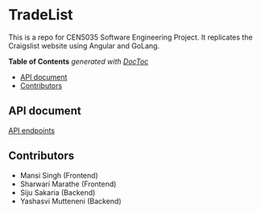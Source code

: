 # TradeList
This is a repo for CEN5035 Software Engineering Project. It replicates the Craigslist website using Angular and GoLang.

<!-- START doctoc generated TOC please keep comment here to allow auto update -->
<!-- DON'T EDIT THIS SECTION, INSTEAD RE-RUN doctoc TO UPDATE -->
**Table of Contents**  *generated with [DocToc](https://github.com/thlorenz/doctoc)*

- [API document](#api-document)
- [Contributors](#contributors)

<!-- END doctoc generated TOC please keep comment here to allow auto update -->

## API document

[API endpoints](Docs/API.md) 

## Contributors
* Mansi Singh  (Frontend)
* Sharwari Marathe  (Frontend)
* Siju Sakaria (Backend)
* Yashasvi Mutteneni (Backend)



